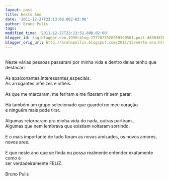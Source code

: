 ```yaml
---
layout: post
title: Neste Ano
date: '2011-12-27T23:13:00.002-02:00'
author: Bruno Pulis
tags: 
modified_time: '2011-12-27T23:13:51.608-02:00'
blogger_id: tag:blogger.com,1999:blog-2777827520959390561.post-4690367000758252459
blogger_orig_url: http://brunopullis.blogspot.com/2011/12/neste-ano.html
---
```


<div><br /></div><div>Neste várias pessoas passaram por minha vida e dentro delas tenho que&nbsp;</div><div>destacar:&nbsp;</div><div><br /></div><div>As apaixonantes,interessantes,especiais.</div><div>As arrogantes,infelizes e infiéis.</div><div><br /></div><div>As que me marcaram, me feriram e me fizeram rir sem parar.</div><div><br /></div><div>Há também um grupo selecionado que guardei no meu coração&nbsp;</div><div>e ninguém mais pode tirar.</div><div><br /></div><div>Algumas retornaram pra minha vida do nada, outras partiram...</div><div>Algumas que nem lembrava que existiam voltaram sorrindo.&nbsp;</div><div><br /></div><div>E o mais importante de tudo foram as novas amizades, os novos amores,</div><div>novos ares.</div><div><br /></div><div>E que neste ano que se finda eu possa realmente entender exatamente como é</div><div>ser verdadeiramente FELIZ.</div><div><br /></div><div>Bruno Pulis&nbsp;</div>